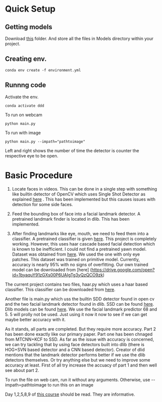 
# Quick Setup 

## Getting models
Download [this](https://drive.google.com/open?id=1QCXmKlSQidpg35FxxOdB4Cz_tvecUA9s) folder. And store all the files in Models directory within your project.

## Creating env.
```
conda env create -f environment.yml
```

## Runnng code
Activate the env.

```
conda activate ddd
```

To run on webcam

```
python main.py
```

To run with image

```
python main.py --impath="pathtoimage"
```

Left and right shows the number of time the detector is counter the respective eye to be open.


# Basic Procedure
1. Locate faces in videos. This can be done in a single step
with something like builtin detector of OpenCV which uses Single Shot Detector as explained [here](https://www.pyimagesearch.com/2018/02/26/face-detection-with-opencv-and-deep-learning/) . This has
been implemented but this causes issues with detection for some side faces.

2. Feed the bounding box of face into a facial landmark detector. A pretrained landmark finder is located in dlib. This has been implemented.

3. After finding landmarks like eye, mouth, we need to feed them into a classifier. A pretrained classifier is given [here](https://data-flair.training/blogs/python-project-driver-drowsiness-detection-system/). This project is completely working. However, this uses haar cascade based facial detection which is known to be inefficient. I could not find a pretrained yawn model. Dataset was obtained from [here](http://parnec.nuaa.edu.cn/xtan/data/ClosedEyeDatabases.html). We used the one with only eye patches. This dataset was trained on primitive model. Currently, accuracy is nearly 95% with no signs of overfitting. Our own trained model can be downloaded from [here] (https://drive.google.com/open?id=1byaquY91zGXs00P6UAIgTg3yQzQCO9zk)

The current project contains two files, haar.py which uses a haar based classifier. This classifier can be downloaded from [here](https://data-flair.training/blogs/python-project-driver-drowsiness-detection-system/).

Another file is main.py which uss the builtin SDD detector found in open cv and the two facial landmark detector found in dlib. SSD can be found [here](https://www.pyimagesearch.com/2018/02/26/face-detection-with-opencv-and-deep-learning/). Dlib models can be found [here](https://github.com/davisking/dlib-models). We use the facial landmark predictor 68 and 5. 5 will prolly not be used. 
Just using it now it now to see if we can get maybe better accuracy with it.

As it stands, all parts are completed. But they require more accuracy. Part 2 has been done exactly
like our primary paper. Part one has been chnaged from MTCNN+KCF to SSD. 
As far as the issue with accuracy is concerned, we can try tackling that by using face detectors 
built into dlib (there is HOG+SVN based detector and a CNN based detector). Creator of dlid mentions
that the landmark detector performs better if we use the dlib detectors themselves. Or try anything
else but we need to improve some accuracy at least. First of all try increase the accuacy of part 1
and then well see about part 2.

To run the file on web cam, run it without any arguments. Otherwise, use --impath=pathtoimage to run this on an image

Day 1,2,5,8,9 of [this course](https://github.com/dloperab/PyImageSearch-CV-DL-CrashCourse) should be read. They are informative.



